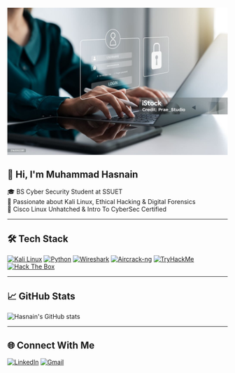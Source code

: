 ![Tech Banner](https://github.com/Mhas40/Mhas40/blob/main/istockphoto-2163352281-1024x1024.jpg?raw=true)

## 👋 Hi, I'm Muhammad Hasnain

🎓 BS Cyber Security Student at SSUET  
🔐 Passionate about Kali Linux, Ethical Hacking & Digital Forensics  
📜 Cisco Linux Unhatched & Intro To CyberSec Certified  
 

---

## 🛠️ Tech Stack
[![Kali Linux](https://img.shields.io/badge/Kali_Linux-557C94?style=for-the-badge&logo=kali-linux&logoColor=white)](https://www.kali.org/)
[![Python](https://img.shields.io/badge/Python-3670A0?style=for-the-badge&logo=python&logoColor=ffdd54)](https://www.python.org/)
[![Wireshark](https://img.shields.io/badge/Wireshark-1A1A1A?style=for-the-badge&logo=wireshark&logoColor=blue)](https://www.wireshark.org/)
[![Aircrack-ng](https://img.shields.io/badge/Aircrack--ng-00758F?style=for-the-badge&logo=aircrack-ng&logoColor=white)](https://www.aircrack-ng.org/)
[![TryHackMe](https://img.shields.io/badge/TryHackMe-212C42?style=for-the-badge&logo=tryhackme&logoColor=red)](https://tryhackme.com/)
[![Hack The Box](https://img.shields.io/badge/Hack%20The%20Box-111927?style=for-the-badge&logo=hack-the-box&logoColor=limegreen)](https://www.hackthebox.com/)

---

## 📈 GitHub Stats
![Hasnain's GitHub stats](https://github-readme-stats.vercel.app/api?username=Mhas40&show_icons=true&theme=dark)

---

## 🌐 Connect With Me
[![LinkedIn](https://img.shields.io/badge/LinkedIn-blue?logo=linkedin&logoColor=white)]([https://linkedin.com/in/your-profile](https://www.linkedin.com/in/muhammad-hasnain-889788288/))
[![Gmail](https://img.shields.io/badge/Gmail-D14836?style=for-the-badge&logo=gmail&logoColor=white)](mailto:muhammad.hasnain77550@gmail.com)
